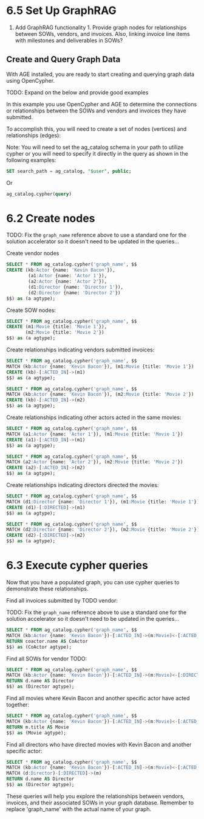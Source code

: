 # 6.5 Set Up GraphRAG

1. Add GraphRAG functionality
       1. Provide graph nodes for relationships between SOWs, vendors, and invoices. Also, linking invoice line items with milestones and deliverables in SOWs?

## Create and Query Graph Data

With AGE installed, you are ready to start creating and querying graph data using OpenCypher.

TODO: Expand on the below and provide good examples

In this example you use OpenCypher and AGE to determine the connections or relationships between the SOWs and vendors and invoices they have submitted.

To accomplish this, you will need to create a set of nodes (vertices) and relationships (edges):

Note: You will need to set the ag_catalog schema in your path to utilize cypher or you will need to specify it directly in the query as shown in the following examples:

```sql
SET search_path = ag_catalog, "$user", public;
```

Or

```sql
ag_catalog.cypher(query)
```










# 6.2 Create nodes



TODO: Fix the `graph_name` reference above to use a standard one for the solution accelerator so it doesn't need to be updated in the queries...

Create vendor nodes

```sql
SELECT * FROM ag_catalog.cypher('graph_name', $$
CREATE (kb:Actor {name: 'Kevin Bacon'}),
        (a1:Actor {name: 'Actor 1'}),
        (a2:Actor {name: 'Actor 2'}),
        (d1:Director {name: 'Director 1'}),
        (d2:Director {name: 'Director 2'})
$$) as (a agtype);
```

Create SOW nodes:

```sql
SELECT * FROM ag_catalog.cypher('graph_name', $$
CREATE (m1:Movie {title: 'Movie 1'}),
       (m2:Movie {title: 'Movie 2'})
$$) as (a agtype);​
```

Create relationships indicating vendors submitted invoices:

```sql
SELECT * FROM ag_catalog.cypher('graph_name', $$
MATCH (kb:Actor {name: 'Kevin Bacon'}), (m1:Movie {title: 'Movie 1'})
CREATE (kb)-[:ACTED_IN]->(m1)
$$) as (a agtype);

SELECT * FROM ag_catalog.cypher('graph_name', $$
MATCH (kb:Actor {name: 'Kevin Bacon'}), (m2:Movie {title: 'Movie 2'})
CREATE (kb)-[:ACTED_IN]->(m2)
$$) as (a agtype);​
```

Create relationships indicating other actors acted in the same movies:

```sql
SELECT * FROM ag_catalog.cypher('graph_name', $$
MATCH (a1:Actor {name: 'Actor 1'}), (m1:Movie {title: 'Movie 1'})
CREATE (a1)-[:ACTED_IN]->(m1)
$$) as (a agtype);

SELECT * FROM ag_catalog.cypher('graph_name', $$
MATCH (a2:Actor {name: 'Actor 2'}), (m2:Movie {title: 'Movie 2'})
CREATE (a2)-[:ACTED_IN]->(m2)
$$) as (a agtype);​
```

Create relationships indicating directors directed the movies:

```sql
SELECT * FROM ag_catalog.cypher('graph_name', $$
MATCH (d1:Director {name: 'Director 1'}), (m1:Movie {title: 'Movie 1'})
CREATE (d1)-[:DIRECTED]->(m1)
$$) as (a agtype);

SELECT * FROM ag_catalog.cypher('graph_name', $$
MATCH (d2:Director {name: 'Director 2'}), (m2:Movie {title: 'Movie 2'})
CREATE (d2)-[:DIRECTED]->(m2)
$$) as (a agtype);​
```



# 6.3 Execute cypher queries


Now that you have a populated graph, you can use cypher queries to demonstrate these relationships.

Find all invoices submitted by TODO vendor:

TODO: Fix the `graph_name` reference above to use a standard one for the solution accelerator so it doesn't need to be updated in the queries...

```sql
SELECT * FROM ag_catalog.cypher('graph_name', $$
MATCH (kb:Actor {name: 'Kevin Bacon'})-[:ACTED_IN]->(m:Movie)<-[:ACTED_IN]-(coactor:Actor)
RETURN coactor.name AS CoActor
$$) as (CoActor agtype);​
```

Find all SOWs for vendor TODO:

```sql
SELECT * FROM ag_catalog.cypher('graph_name', $$
MATCH (kb:Actor {name: 'Kevin Bacon'})-[:ACTED_IN]->(m:Movie)<-[:DIRECTED]-(d:Director)
RETURN d.name AS Director
$$) as (Director agtype);​
```

Find all movies where Kevin Bacon and another specific actor have acted together:

```sql
SELECT * FROM ag_catalog.cypher('graph_name', $$
MATCH (kb:Actor {name: 'Kevin Bacon'})-[:ACTED_IN]->(m:Movie)<-[:ACTED_IN]-(coactor:Actor {name: 'Actor 1'})
RETURN m.title AS Movie
$$) as (Movie agtype);​
```

Find all directors who have directed movies with Kevin Bacon and another specific actor:

```sql
SELECT * FROM ag_catalog.cypher('graph_name', $$
MATCH (kb:Actor {name: 'Kevin Bacon'})-[:ACTED_IN]->(m:Movie)<-[:ACTED_IN]-(coactor:Actor {name: 'Actor 1'})
MATCH (d:Director)-[:DIRECTED]->(m)
RETURN d.name AS Director
$$) as (Director agtype);​
```

These queries will help you explore the relationships between vendors, invoices, and their associated SOWs in your graph database. Remember to replace 'graph_name' with the actual name of your graph.
